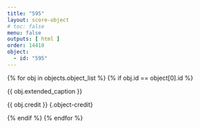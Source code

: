 ```yaml
---
title: "595"
layout: score-object
# toc: false
menu: false
outputs: [ html ]
order: 14410
object:
  - id: "595"
---
```


{% for obj in objects.object_list %}
{% if obj.id == object[0].id %}

{{ obj.extended_caption }}

{{ obj.credit }} {.object-credit}

{% endif %}
{% endfor %}
